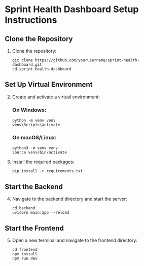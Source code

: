 # Sprint Health Dashboard Setup Instructions

## Clone the Repository
1. Clone the repository:
   ```
   git clone https://github.com/yourusername/sprint-health-dashboard.git
   cd sprint-health-dashboard
   ```

## Set Up Virtual Environment
2. Create and activate a virtual environment:

   ### On Windows:
   ```
   python -m venv venv
   venv\Scripts\activate
   ```

   ### On macOS/Linux:
   ```
   python3 -m venv venv
   source venv/bin/activate
   ```

3. Install the required packages:
   ```
   pip install -r requirements.txt
   ```

## Start the Backend
4. Navigate to the backend directory and start the server:
   ```
   cd backend
   uvicorn main:app --reload
   ```

## Start the Frontend
5. Open a new terminal and navigate to the frontend directory:
   ```
   cd frontend
   npm install
   npm run dev
   ```
